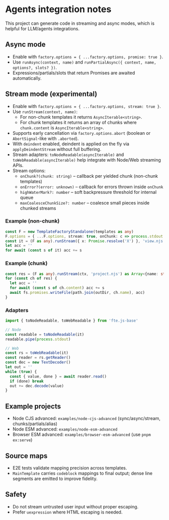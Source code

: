 # Agents integration notes

This project can generate code in streaming and async modes, which is helpful for LLM/agents integrations.

## Async mode
- Enable with `factory.options = { ...factory.options, promise: true }`.
- Use `runAsync(context, name)` and `runPartialAsync({ context, name, options?, slots? })`.
- Expressions/partials/slots that return Promises are awaited automatically.

## Stream mode (experimental)
- Enable with `factory.options = { ...factory.options, stream: true }`.
- Use `runStream(context, name)`:
  - For non-chunk templates it returns `AsyncIterable<string>`.
  - For chunk templates it returns an array of chunks where `chunk.content` is `AsyncIterable<string>`.
- Supports early cancellation via `factory.options.abort` (boolean or `AbortSignal`-like with `.aborted`).
- With `deindent` enabled, deindent is applied on the fly via `applyDeindentStream` without full buffering.
- Stream adapters: `toNodeReadable(asyncIterable)` and `toWebReadable(asyncIterable)` help integrate with Node/Web streaming APIs.
- Stream options:
  - `onChunk?(chunk: string)` – callback per yielded chunk (non-chunk templates)
  - `onError?(error: unknown)` – callback for errors thrown inside `onChunk`
  - `highWaterMark?: number` – soft backpressure threshold for internal queue
  - `maxCoalesceChunkSize?: number` – coalesce small pieces inside chunked streams

### Example (non-chunk)
```ts
const F = new TemplateFactoryStandalone(templates as any)
F.options = { ...F.options, stream: true, onChunk: c => process.stdout.write(c) } as any
const it = (F as any).runStream({ x: Promise.resolve('X') }, 'view.njs') as AsyncIterable<string>
let acc = ''
for await (const s of it) acc += s
```

### Example (chunk)
```ts
const res = (F as any).runStream(ctx, 'project.njs') as Array<{name: string, content: AsyncIterable<string>}>
for (const ch of res) {
  let acc = ''
  for await (const s of ch.content) acc += s
  await fs.promises.writeFile(path.join(outDir, ch.name), acc)
}
```

### Adapters
```ts
import { toNodeReadable, toWebReadable } from 'fte.js-base'

// Node
const readable = toNodeReadable(it)
readable.pipe(process.stdout)

// Web
const rs = toWebReadable(it)
const reader = rs.getReader()
const dec = new TextDecoder()
let out = ''
while (true) {
  const { value, done } = await reader.read()
  if (done) break
  out += dec.decode(value)
}
```

## Example projects

- Node CJS advanced: `examples/node-cjs-advanced` (sync/async/stream, chunks/partials/alias)
- Node ESM advanced: `examples/node-esm-advanced`
- Browser ESM advanced: `examples/browser-esm-advanced` (use `pnpm ex:serve`)

## Source maps
- E2E tests validate mapping precision across templates.
- `MainTemplate` carries `codeblock` mappings to final output; dense line segments are emitted to improve fidelity.

## Safety
- Do not stream untrusted user input without proper escaping.
- Prefer `uexpression` where HTML escaping is needed.
